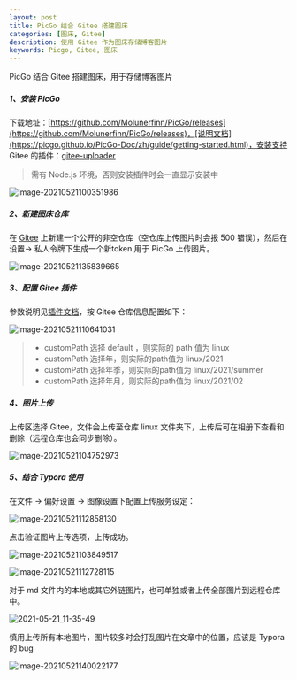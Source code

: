 ```yaml
---
layout: post
title: PicGo 结合 Gitee 搭建图床
categories: [图床, Gitee]
description: 使用 Gitee 作为图床存储博客图片
keywords: Picgo, Gitee, 图床
---
```


PicGo 结合 Gitee 搭建图床，用于存储博客图片

##### 1、安装 PicGo 

下载地址：[https://github.com/Molunerfinn/PicGo/releases](https://github.com/Molunerfinn/PicGo/releases)，[说明文档](https://picgo.github.io/PicGo-Doc/zh/guide/getting-started.html)，安装支持 Gitee 的插件：[gitee-uploader](https://github.com/lizhuangs/picgo-plugin-gitee-uploader)

> 需有 Node.js 环境，否则安装插件时会一直显示安装中

![image-20210521100351986](https://gitee.com/NineHolic/cloudimage/raw/master/win/image-20210521100351986.png)

##### 2、新建图床仓库

在 [Gitee](https://gitee.com) 上新建一个公开的非空仓库（空仓库上传图片时会报 500 错误），然后在设置-> 私人令牌下生成一个新token 用于 PicGo 上传图片。

![image-20210521135839665](https://gitee.com/NineHolic/cloudimage/raw/master/win/image-20210521135839665.png)

##### 3、配置 Gitee 插件

参数说明见[插件文档](https://github.com/lizhuangs/picgo-plugin-gitee-uploader)，按 Gitee 仓库信息配置如下：

![image-20210521110641031](https://gitee.com/NineHolic/cloudimage/raw/master/win/image-20210521104752973.png)

> - customPath 选择 default ，则实际的 path 值为 linux
> - customPath 选择年，则实际的path值为 linux/2021
> - customPath 选择年季，则实际的path值为 linux/2021/summer
> - customPath 选择年月，则实际的path值为 linux/2021/02

##### 4、图片上传

上传区选择 Gitee，文件会上传至仓库 linux 文件夹下，上传后可在相册下查看和删除（远程仓库也会同步删除）。

![image-20210521104752973](https://gitee.com/NineHolic/cloudimage/raw/master/win/image-20210521110641031.png)

##### 5、结合 Typora 使用

在文件 -> 偏好设置 -> 图像设置下配置上传服务设定：

![image-20210521112858130](https://gitee.com/NineHolic/cloudimage/raw/master/win/image-20210521112728115.png)

点击验证图片上传选项，上传成功。

![image-20210521103849517](https://gitee.com/NineHolic/cloudimage/raw/master/win/image-20210521112858130.png)

![image-20210521112728115](https://gitee.com/NineHolic/cloudimage/raw/master/win/image-20210521103849517.png)

对于 md 文件内的本地或其它外链图片，也可单独或者上传全部图片到远程仓库中。

![2021-05-21_11-35-49](https://gitee.com/NineHolic/cloudimage/raw/master/win/2021-05-21_11-35-49.png)

慎用上传所有本地图片，图片较多时会打乱图片在文章中的位置，应该是 Typora 的 bug

![image-20210521140022177](https://gitee.com/NineHolic/cloudimage/raw/master/win/image-20210521140022177.png)

